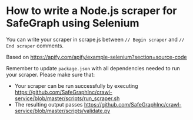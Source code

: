 # How to write a Node.js scraper for SafeGraph using Selenium

You can write your scraper in scrape.js between `// Begin scraper` and `// End scraper` comments. 

Based on https://apify.com/apify/example-selenium?section=source-code

Remember to update `package.json` with all dependencies needed to run your scraper.
Please make sure that:
* Your scraper can be run successfully by executing https://github.com/SafeGraphInc/crawl-service/blob/master/scripts/run_scraper.sh
* The resulting output passes https://github.com/SafeGraphInc/crawl-service/blob/master/scripts/validate.py
